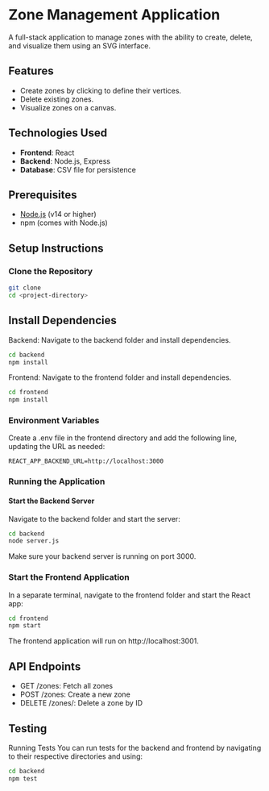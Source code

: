 # Zone Management Application

A full-stack application to manage zones with the ability to create, delete, and visualize them using an SVG interface.

## Features

- Create zones by clicking to define their vertices.
- Delete existing zones.
- Visualize zones on a canvas.

## Technologies Used

- **Frontend**: React
- **Backend**: Node.js, Express
- **Database**: CSV file for persistence

## Prerequisites

- [Node.js](https://nodejs.org/en/) (v14 or higher)
- npm (comes with Node.js)

## Setup Instructions

### Clone the Repository

```bash
git clone
cd <project-directory>
```

## Install Dependencies
Backend: Navigate to the backend folder and install dependencies.

```bash
cd backend
npm install
```

Frontend: Navigate to the frontend folder and install dependencies.
```bash
cd frontend
npm install
```

### Environment Variables
Create a .env file in the frontend directory and add the following line, updating the URL as needed:

```
REACT_APP_BACKEND_URL=http://localhost:3000
```

### Running the Application
#### Start the Backend Server

Navigate to the backend folder and start the server:

```bash
cd backend
node server.js
```

Make sure your backend server is running on port 3000.

### Start the Frontend Application

In a separate terminal, navigate to the frontend folder and start the React app:

```bash
cd frontend
npm start
```
The frontend application will run on http://localhost:3001.

## API Endpoints
- GET /zones: Fetch all zones
- POST /zones: Create a new zone
- DELETE /zones/: Delete a zone by ID


## Testing
Running Tests
You can run tests for the backend and frontend by navigating to their respective directories and using:

```bash
cd backend
npm test
```

